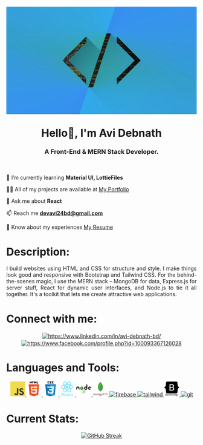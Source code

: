 

![The San Juan Mountains are beautiful!](/assets/cover.webp "San Juan Mountains")

<h1 align="center" style="margin-top: 30px;">Hello👋, I'm Avi Debnath</h1>
<h3 align="center" style="margin-bottom: 50px;">A Front-End & MERN Stack Developer.</h3>


🌱 I’m currently learning **Material UI, LottieFiles** 

👨‍💻 All of my projects are available at [My Portfolio](https://avi-portfolio-two.vercel.app/)

💬 Ask me about **React**

📫 Reach me **devavi24bd@gmail.com**

📄 Know about my experiences [My Resume](https://drive.google.com/file/d/1GuloT2OzcVS1u_suyTpbFAhZVEq979R0/view?usp=sharing)


<h1 align="left">Description:</h1>
<p align="center" style="text-align:justify">I build websites using HTML and CSS for structure and style. I make things look good and responsive with Bootstrap and Tailwind CSS. For the behind-the-scenes magic, I use the MERN stack – MongoDB for data, Express.js for server stuff, React for dynamic user interfaces, and Node.js to tie it all together. It's a toolkit that lets me create attractive web applications.</p>


<h1 align="left">Connect with me:</h1>

<p align="center">
<a href="https://www.linkedin.com/in/avi-debnath-bd/" target="blank"><img align="center" src="https://raw.githubusercontent.com/rahuldkjain/github-profile-readme-generator/master/src/images/icons/Social/linked-in-alt.svg" alt="https://www.linkedin.com/in/avi-debnath-bd/" height="30" width="40" /></a>
<a href="https://www.facebook.com/profile.php?id=100093367126028" target="blank"><img align="center" src="https://raw.githubusercontent.com/rahuldkjain/github-profile-readme-generator/master/src/images/icons/Social/facebook.svg" alt="https://www.facebook.com/profile.php?id=100093367126028" height="30" width="40" /></a>
</p>

<h1 align="left">Languages and Tools:</h1>
<p align="center">
<a href="https://developer.mozilla.org/en-US/docs/Web/JavaScript" target="_blank" rel="noreferrer"> <img src="https://raw.githubusercontent.com/devicons/devicon/master/icons/javascript/javascript-original.svg" alt="javascript" width="40" height="40"/> </a> 
<a href="https://www.w3.org/html/" target="_blank" rel="noreferrer"> <img src="https://raw.githubusercontent.com/devicons/devicon/master/icons/html5/html5-original-wordmark.svg" alt="html5" width="40" height="40"/> </a>
<a href="https://www.w3schools.com/css/" target="_blank" rel="noreferrer"> <img src="https://raw.githubusercontent.com/devicons/devicon/master/icons/css3/css3-original-wordmark.svg" alt="css3" width="40" height="40"/> </a> 
<a href="https://reactjs.org/" target="_blank" rel="noreferrer"> <img src="https://raw.githubusercontent.com/devicons/devicon/master/icons/react/react-original-wordmark.svg" alt="react" width="40" height="40"/> </a><a href="https://nodejs.org" target="_blank" rel="noreferrer"> <img src="https://raw.githubusercontent.com/devicons/devicon/master/icons/nodejs/nodejs-original-wordmark.svg" alt="nodejs" width="40" height="40"/> </a> 
<a href="https://www.mongodb.com/" target="_blank" rel="noreferrer"> <img src="https://raw.githubusercontent.com/devicons/devicon/master/icons/mongodb/mongodb-original-wordmark.svg" alt="mongodb" width="40" height="40"/> </a><a href="https://firebase.google.com/" target="_blank" rel="noreferrer"> <img src="https://www.vectorlogo.zone/logos/firebase/firebase-icon.svg" alt="firebase" width="40" height="40"/> </a> 
<a href="https://tailwindcss.com/" target="_blank" rel="noreferrer"> <img src="https://www.vectorlogo.zone/logos/tailwindcss/tailwindcss-icon.svg" alt="tailwind" width="40" height="40"/> </a>
<a href="https://getbootstrap.com" target="_blank" rel="noreferrer"> <img src="https://raw.githubusercontent.com/devicons/devicon/master/icons/bootstrap/bootstrap-plain-wordmark.svg" alt="bootstrap" width="40" height="40"/> </a><a href="https://git-scm.com/" target="_blank" rel="noreferrer"> <img src="https://www.vectorlogo.zone/logos/git-scm/git-scm-icon.svg" alt="git" width="40" height="40"/> 
</a>
</p>

<h1 align="left">Current Stats:</h1>
<!-- [![My Skills](https://skillicons.dev/icons?i=aws,gcp,azure,react,vue,flutter&perline=3)](https://skillicons.dev) -->

<p align="center"><a href="https://git.io/streak-stats"><img src="https://github-readme-streak-stats.herokuapp.com?user=avideb24&theme=ocean-gradient&date_format=j%20M%5B%20Y%5D" alt="GitHub Streak" /></a></p>


